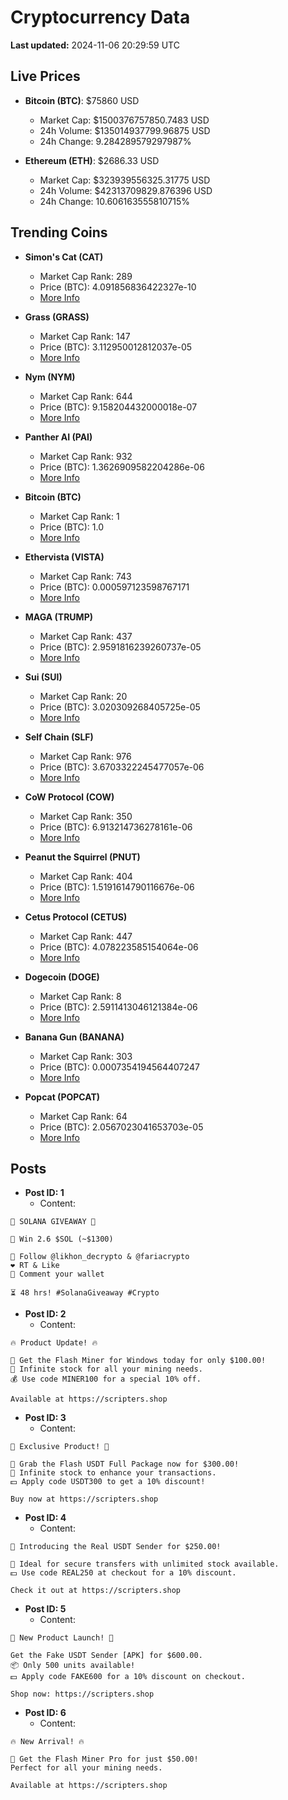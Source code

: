 # Cryptocurrency Data

**Last updated:** 2024-11-06 20:29:59 UTC

## Live Prices
- **Bitcoin (BTC)**: $75860 USD
  - Market Cap: $1500376757850.7483 USD
  - 24h Volume: $135014937799.96875 USD
  - 24h Change: 9.284289579297987%

- **Ethereum (ETH)**: $2686.33 USD
  - Market Cap: $323939556325.31775 USD
  - 24h Volume: $42313709829.876396 USD
  - 24h Change: 10.606163555810715%

## Trending Coins
- **Simon's Cat (CAT)**
  - Market Cap Rank: 289
  - Price (BTC): 4.091856836422327e-10
  - [More Info](https://www.coingecko.com/en/coins/simons-cat)

- **Grass (GRASS)**
  - Market Cap Rank: 147
  - Price (BTC): 3.112950012812037e-05
  - [More Info](https://www.coingecko.com/en/coins/grass)

- **Nym (NYM)**
  - Market Cap Rank: 644
  - Price (BTC): 9.158204432000018e-07
  - [More Info](https://www.coingecko.com/en/coins/nym)

- **Panther AI (PAI)**
  - Market Cap Rank: 932
  - Price (BTC): 1.3626909582204286e-06
  - [More Info](https://www.coingecko.com/en/coins/panther-ai)

- **Bitcoin (BTC)**
  - Market Cap Rank: 1
  - Price (BTC): 1.0
  - [More Info](https://www.coingecko.com/en/coins/bitcoin)

- **Ethervista (VISTA)**
  - Market Cap Rank: 743
  - Price (BTC): 0.000597123598767171
  - [More Info](https://www.coingecko.com/en/coins/ethervista)

- **MAGA (TRUMP)**
  - Market Cap Rank: 437
  - Price (BTC): 2.9591816239260737e-05
  - [More Info](https://www.coingecko.com/en/coins/maga)

- **Sui (SUI)**
  - Market Cap Rank: 20
  - Price (BTC): 3.020309268405725e-05
  - [More Info](https://www.coingecko.com/en/coins/sui)

- **Self Chain (SLF)**
  - Market Cap Rank: 976
  - Price (BTC): 3.6703322245477057e-06
  - [More Info](https://www.coingecko.com/en/coins/self-chain)

- **CoW Protocol (COW)**
  - Market Cap Rank: 350
  - Price (BTC): 6.913214736278161e-06
  - [More Info](https://www.coingecko.com/en/coins/cow-protocol)

- **Peanut the Squirrel (PNUT)**
  - Market Cap Rank: 404
  - Price (BTC): 1.5191614790116676e-06
  - [More Info](https://www.coingecko.com/en/coins/peanut-the-squirrel)

- **Cetus Protocol (CETUS)**
  - Market Cap Rank: 447
  - Price (BTC): 4.078223585154064e-06
  - [More Info](https://www.coingecko.com/en/coins/cetus-protocol)

- **Dogecoin (DOGE)**
  - Market Cap Rank: 8
  - Price (BTC): 2.5911413046121384e-06
  - [More Info](https://www.coingecko.com/en/coins/dogecoin)

- **Banana Gun (BANANA)**
  - Market Cap Rank: 303
  - Price (BTC): 0.0007354194564407247
  - [More Info](https://www.coingecko.com/en/coins/banana-gun)

- **Popcat (POPCAT)**
  - Market Cap Rank: 64
  - Price (BTC): 2.0567023041653703e-05
  - [More Info](https://www.coingecko.com/en/coins/popcat)

## Posts
- **Post ID: 1**
  - Content:
```
🚀 SOLANA GIVEAWAY 🚀

🎁 Win 2.6 $SOL (~$1300)

🤝 Follow @likhon_decrypto & @fariacrypto
❤️ RT & Like
💬 Comment your wallet

⏳ 48 hrs! #SolanaGiveaway #Crypto
```

- **Post ID: 2**
  - Content:
```
🔥 Product Update! 🔥

🚀 Get the Flash Miner for Windows today for only $100.00!
🔋 Infinite stock for all your mining needs.
💰 Use code MINER100 for a special 10% off.

Available at https://scripters.shop
```

- **Post ID: 3**
  - Content:
```
🎁 Exclusive Product! 🎁

💸 Grab the Flash USDT Full Package now for $300.00!
🎉 Infinite stock to enhance your transactions.
💵 Apply code USDT300 to get a 10% discount!

Buy now at https://scripters.shop
```

- **Post ID: 4**
  - Content:
```
💎 Introducing the Real USDT Sender for $250.00!

💼 Ideal for secure transfers with unlimited stock available.
💵 Use code REAL250 at checkout for a 10% discount.

Check it out at https://scripters.shop
```

- **Post ID: 5**
  - Content:
```
🚀 New Product Launch! 🚀

Get the Fake USDT Sender [APK] for $600.00.
📦 Only 500 units available!
💵 Apply code FAKE600 for a 10% discount on checkout.

Shop now: https://scripters.shop
```

- **Post ID: 6**
  - Content:
```
🔥 New Arrival! 🔥

💸 Get the Flash Miner Pro for just $50.00!
Perfect for all your mining needs.

Available at https://scripters.shop
```

